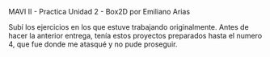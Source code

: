 MAVI II - Practica Unidad 2 - Box2D por Emiliano Arias

Subí los ejercicios en los que estuve trabajando originalmente.
Antes de hacer la anterior entrega, tenía estos proyectos preparados hasta el numero 4, que fue donde me atasqué y no pude proseguir.


